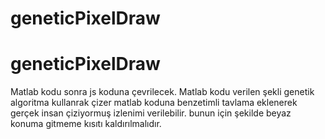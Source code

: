 ﻿# geneticPixelDraw
# geneticPixelDraw
Matlab kodu sonra js koduna çevrilecek.
Matlab kodu verilen şekli genetik algoritma kullanrak çizer
matlab koduna benzetimli tavlama eklenerek gerçek insan çiziyormuş izlenimi verilebilir.
bunun için şekilde beyaz konuma gitmeme kısıtı kaldırılmalıdır.
